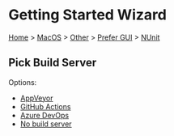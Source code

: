 # Getting Started Wizard

[Home](/docs/wiz/readme.md) > [MacOS](MacOS.md) > [Other](MacOS_Other.md) > [Prefer GUI](MacOS_Other_Gui.md) > [NUnit](MacOS_Other_Gui_NUnit.md)

## Pick Build Server

Options:
 * [AppVeyor](MacOS_Other_Gui_NUnit_AppVeyor.md)
 * [GitHub Actions](MacOS_Other_Gui_NUnit_GitHubActions.md)
 * [Azure DevOps](MacOS_Other_Gui_NUnit_AzureDevOps.md)
 * [No build server](MacOS_Other_Gui_NUnit_None.md)
